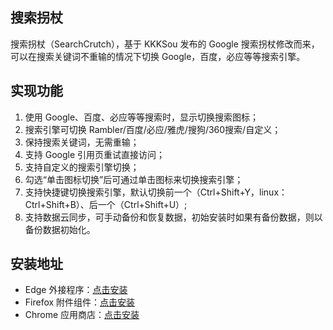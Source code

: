 ## 搜索拐杖
搜索拐杖（SearchCrutch），基于 KKKSou 发布的 Google 搜索拐杖修改而来，可以在搜索关键词不重输的情况下切换 Google，百度，必应等等搜索引擎。

## 实现功能
1. 使用 Google、百度、必应等等搜索时，显示切换搜索图标；
2. 搜索引擎可切换 Rambler/百度/必应/雅虎/搜狗/360搜索/自定义；
3. 保持搜索关键词，无需重输；
4. 支持 Google 引用页重试直接访问；
5. 支持自定义的搜索引擎切换；
6. 勾选“单击图标切换”后可通过单击图标来切换搜索引擎；
7. 支持快捷键切换搜索引擎，默认切换前一个（Ctrl+Shift+Y，linux：Ctrl+Shift+B）、后一个（Ctrl+Shift+U）;
8. 支持数据云同步，可手动备份和恢复数据，初始安装时如果有备份数据，则以备份数据初始化。

## 安装地址
- Edge 外接程序：[点击安装](https://microsoftedge.microsoft.com/addons/detail/%E6%90%9C%E7%B4%A2%E6%8B%90%E6%9D%96/cniecfnnkipcbgnbopieadadhpppfjlm)
- Firefox 附件组件：[点击安装](https://addons.mozilla.org/firefox/addon/搜索拐杖/)
- Chrome 应用商店：[点击安装](https://chrome.google.com/webstore/detail/%E6%90%9C%E7%B4%A2%E6%8B%90%E6%9D%96/bgenmocoeejdpobiakjlppafcdimnfho)
